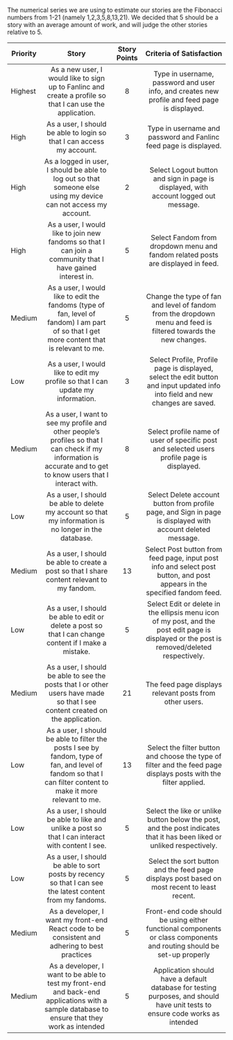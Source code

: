The numerical series we are using to estimate our stories are the Fibonacci
numbers from 1-21 (namely 1,2,3,5,8,13,21). We decided that 5 should be a story
with an average amount of work, and will judge the other stories relative to 5. 

| Priority |                                                                               Story                                                                              | Story Points |                                                           Criteria of Satisfaction                                                           |
|----------|:----------------------------------------------------------------------------------------------------------------------------------------------------------------:|:------------:|:--------------------------------------------------------------------------------------------------------------------------------------------:|
| Highest  | As a new user, I would like to sign up to Fanlinc and create a profile so that I can use the application.                                                        |       8      | Type in username, password and user info, and creates new profile and feed page is displayed.                                                |
| High     | As a user, I should be able to login so that I can access my account.                                                                                            |       3      | Type in username and password and Fanlinc feed page is displayed.                                                                            |
| High     | As a logged in user, I should be able to log out so that someone else using my device can not access my account.                                                 |       2      | Select Logout button and sign in page is displayed, with account logged out message.                                                         |
| High     | As a user, I would like to join new fandoms so that I can join a community that I have gained interest in.                                                       |       5      | Select Fandom from dropdown menu and fandom related posts are displayed in feed.                                                             |
| Medium   | As a user, I would like to edit the fandoms (type of fan, level of fandom) I am part of so that I get more content that is relevant to me.                       |       5      | Change the type of fan and level of fandom from the dropdown menu and feed is filtered towards the new changes.                              |
| Low      | As a user, I would like to edit my profile so that I can update my information.                                                                                  |       3      | Select Profile, Profile page is displayed, select the edit button and input updated info into field and new changes are saved.               |
| Medium   | As a user, I want to see my profile and other people’s profiles so that I can check if my information is accurate and to get to know users that I interact with. |       8      | Select profile name of user of specific post and selected users profile page is displayed.                                                   |
| Low      | As a user, I should be able to delete my account so that my information is no longer in the database.                                                            |       5      | Select Delete account button from profile page, and Sign in page is displayed with account deleted message.                                  |
| Medium   | As a user, I should be able to create a post so that I share content relevant to my fandom.                                                                      |      13      | Select Post button from feed page, input post info and select post button, and post appears in the specified fandom feed.                    |
| Low      | As a user, I should be able to edit or delete a post so that I can change content if I make a mistake.                                                           |       5      | Select Edit or delete in the ellipsis menu icon of my post, and the post edit page is displayed or the post is removed/deleted respectively. |
| Medium   | As a user, I should be able to see the posts that I or other users have made so that I see content created on the application.                                   |      21      | The feed page displays relevant posts from other users.                                                                                      |
| Low      | As a user, I should be able to filter the posts I see by fandom, type of fan, and level of fandom so that I can filter content to make it more relevant to me.   |      13      | Select the filter button and choose the type of filter and the feed page displays posts with the filter applied.                             |
| Low      | As a user, I should be able to like and unlike a post so that I can interact with content I see.                                                                 |       5      | Select the like or unlike button below the post, and the post indicates that it has been liked or unliked respectively.                      |
| Low      | As a user, I should be able to sort posts by recency so that I can see the latest content from my fandoms.                                                       |       5      | Select the sort button and the feed page displays post based on most recent to least recent.                                                 |
| Medium   | As a developer, I want my front-end React code to be consistent and adhering to best practices                                                                   |       5      | Front-end code should be using either functional components or class components and routing should be set-up properly                        |
| Medium   | As a developer, I want to be able to test my front-end and back-end applications with a sample database to ensure that they work as intended                     |       5      | Application should have a default database for testing purposes, and should have unit tests to ensure code works as intended                 |
